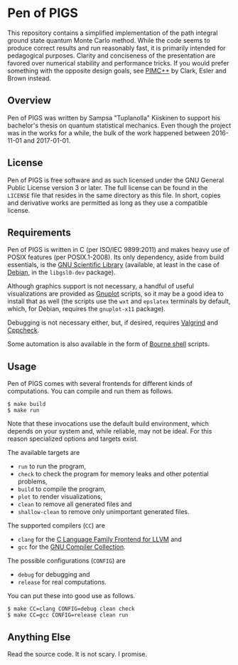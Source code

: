 # Pen of PIGS

This repository contains a simplified implementation
of the path integral ground state quantum Monte Carlo method.
While the code seems to produce correct results and run reasonably fast,
it is primarily intended for pedagogical purposes.
Clarity and conciseness of the presentation are favored
over numerical stability and performance tricks.
If you would prefer something with the opposite design goals,
see [PIMC++][pimcpp] by Clark, Esler and Brown instead.

## Overview

Pen of PIGS was written by Sampsa "Tuplanolla" Kiiskinen
to support his bachelor's thesis on quantum statistical mechanics.
Even though the project was in the works for a while,
the bulk of the work happened between 2016-11-01 and 2017-01-01.

## License

Pen of PIGS is free software and as such
licensed under the GNU General Public License version 3 or later.
The full license can be found in the `LICENSE` file that
resides in the same directory as this file.
In short, copies and derivative works are permitted
as long as they use a compatible license.

## Requirements

Pen of PIGS is written in C (per ISO/IEC 9899:2011) and
makes heavy use of POSIX features (per POSIX.1-2008).
Its only dependency, aside from build essentials,
is the [GNU Scientific Library][gsl]
(available, at least in the case of [Debian][debian],
in the `libgsl0-dev` package).

Although graphics support is not necessary,
a handful of useful visualizations are provided as [Gnuplot][gnuplot] scripts,
so it may be a good idea to install that as well
(the scripts use the `wxt` and `epslatex` terminals by default,
which, for Debian, requires the `gnuplot-x11` package).

Debugging is not necessary either, but, if desired,
requires [Valgrind][valgrind] and [Cppcheck][cppcheck].

Some automation is also available in the form of [Bourne shell][sh] scripts.

## Usage

Pen of PIGS comes with several frontends for different kinds of computations.
You can compile and run them as follows.

    $ make build
    $ make run

Note that these invocations use the default build environment,
which depends on your system and, while reliable, may not be ideal.
For this reason specialized options and targets exist.

The available targets are

* `run` to run the program,
* `check` to check the program for memory leaks and other potential problems,
* `build` to compile the program,
* `plot` to render visualizations,
* `clean` to remove all generated files and
* `shallow-clean` to remove only unimportant generated files.

The supported compilers (`CC`) are

* `clang` for the [C Language Family Frontend for LLVM][clang] and
* `gcc` for the [GNU Compiler Collection][gcc].

The possible configurations (`CONFIG`) are

* `debug` for debugging and
* `release` for real computations.

You can put these into good use as follows.

    $ make CC=clang CONFIG=debug clean check
    $ make CC=gcc CONFIG=release clean run

## Anything Else

Read the source code.
It is not scary.
I promise.

[pimcpp]: https://github.com/bkclark/pimcpp
[gsl]: https://www.gnu.org/software/gsl/
[debian]: https://www.debian.org/
[gnuplot]: http://gnuplot.sourceforge.net/
[valgrind]: http://valgrind.org/
[cppcheck]: http://cppcheck.sourceforge.net/
[sh]: http://gondor.apana.org.au/~herbert/dash/
[clang]: http://clang.llvm.org/
[gcc]: https://gcc.gnu.org/
